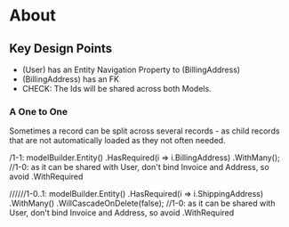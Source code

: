 # About #

## Key Design Points ##

* (User) has an Entity Navigation Property to (BillingAddress)
* (BillingAddress) has an FK 
* CHECK: The Ids will be shared across both Models.


### A One to One

Sometimes a record can be split across several records - as child records that are not automatically loaded as they not often needed.

/1-1:
       modelBuilder.Entity<User>()
           .HasRequired(i => i.BillingAddress)
           .WithMany(); //1-0: as it can be shared with User, don't bind Invoice and Address, so avoid .WithRequired


//////1-0..1:
     modelBuilder.Entity<Invoice>()
         .HasRequired(i => i.ShippingAddress)
         .WithMany()
         .WillCascadeOnDelete(false); //1-0: as it can be shared with User, don't bind Invoice and Address, so avoid .WithRequired

